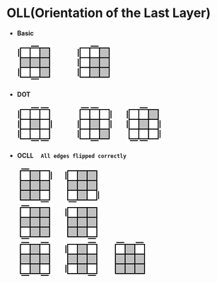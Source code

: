 # OLL(Orientation of the Last Layer)

* #### Basic  
	![OLL45.gif](gif/OLL/O45.gif) &nbsp;&nbsp;&nbsp;&nbsp;&nbsp;&nbsp;&nbsp;&nbsp;&nbsp;&nbsp;&nbsp;&nbsp;
	![OLL44.gif](gif/OLL/O44.gif) &nbsp;&nbsp;&nbsp;&nbsp;&nbsp;&nbsp;&nbsp;&nbsp;&nbsp;&nbsp;&nbsp;&nbsp;
	<!--
	![OLL43.gif](gif/OLL/O43.gif) &nbsp;&nbsp;&nbsp;&nbsp;&nbsp;&nbsp;
	-->
* #### DOT  
	![OLL2.gif](gif/OLL/O2.gif) &nbsp;&nbsp;&nbsp;&nbsp;&nbsp;&nbsp;&nbsp;&nbsp;&nbsp;&nbsp;&nbsp;&nbsp;
	![OLL3.gif](gif/OLL/O3.gif) &nbsp;&nbsp;&nbsp;&nbsp;&nbsp;&nbsp;
	![OLL4.gif](gif/OLL/O4.gif) &nbsp;&nbsp;&nbsp;&nbsp;&nbsp;&nbsp;
	
* #### OCLL &nbsp;&nbsp;&nbsp; `All edges flipped correctly`  
	![OLL27.gif](gif/OLL/O27.gif) &nbsp;&nbsp;&nbsp;&nbsp;&nbsp;
	![OLL26.gif](gif/OLL/O26.gif) &nbsp;&nbsp;&nbsp;&nbsp;&nbsp;
	<br />
	![OLL24.gif](gif/OLL/O24.gif) &nbsp;&nbsp;&nbsp;&nbsp;&nbsp;
	![OLL25.gif](gif/OLL/O25.gif) &nbsp;&nbsp;&nbsp;&nbsp;&nbsp;
	<br />
	![OLL21.gif](gif/OLL/O21.gif) &nbsp;&nbsp;&nbsp;&nbsp;&nbsp;
	![OLL22.gif](gif/OLL/O22.gif) &nbsp;&nbsp;&nbsp;&nbsp;&nbsp;
	![OLL23.gif](gif/OLL/O23.gif) &nbsp;&nbsp;&nbsp;&nbsp;&nbsp;
	
